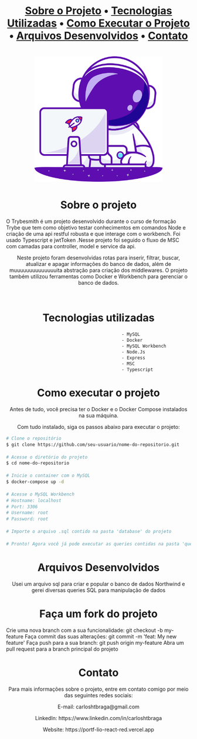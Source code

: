 <h1 align='center'Trybesmith</h1>
 <p align="center">
  <a href="#sobre-o-projeto">Sobre o Projeto</a> •
  <a href="#tecnologias-utilizadas">Tecnologias Utilizadas</a> • 
  <a href="#como-executar-o-projeto">Como Executar o Projeto</a> • 
  <a href="#arquivos-desenvolvidos">Arquivos Desenvolvidos</a> • 
  <a href="#contato">Contato</a>
</p>
<h1 align='center'>
  <img src='https://github.com/carloshtbraga/Devs4Good/blob/main/img/astronauta1.png' width="350" heigth="350"/>
</h1>

<h1 align='center'>Sobre o projeto</h1>

O Trybesmith é um projeto desenvolvido durante o curso de formação Trybe que tem como objetivo testar conhecimentos em comandos Node e criação de uma api restful robusta e que interage com o workbench. Foi usado Typescript e jwtToken .Nesse projeto foi seguido o fluxo de MSC com camadas para controller, model e service da api.</p>

<p align='center'>Neste projeto foram desenvolvidas rotas para inserir, filtrar, buscar, atualizar e apagar informações do banco de dados, além de muuuuuuuuuuuuuuita abstração para criação dos middlewares. O projeto também utilizou ferramentas como Docker e Workbench para gerenciar o banco de dados.</p>
<br>
<h1 align='center'>Tecnologias utilizadas</h1>


                                                - MySQL
                                                - Docker
                                                - MySQL Workbench
                                                - Node.Js
                                                - Express
                                                - MSC
                                                - Typescript

<h1 align='center'>Como executar o projeto</h1>


<p align='center'>Antes de tudo, você precisa ter o Docker e o Docker Compose instalados na sua máquina.</p>

<p align='center'>Com tudo instalado, siga os passos abaixo para executar o projeto:</p>

```bash
# Clone o repositório
$ git clone https://github.com/seu-usuario/nome-do-repositorio.git

# Acesse o diretório do projeto
$ cd nome-do-repositorio

# Inicie o container com o MySQL
$ docker-compose up -d

# Acesse o MySQL Workbench
# Hostname: localhost
# Port: 3306
# Username: root
# Password: root

# Importe o arquivo .sql contido na pasta 'database' do projeto

# Pronto! Agora você já pode executar as queries contidas na pasta 'queries' do projeto.
```

<h1 align='center'>Arquivos Desenvolvidos</h1>


<p align='center'>Usei um arquivo sql para criar e popular o banco de dados Northwind
e gerei diversas queries SQL para manipulação de dados


</p>
<h1 align='center'>Faça um fork do projeto</h1>


Crie uma nova branch com a sua funcionalidade: git checkout -b my-feature
Faça commit das suas alterações: git commit -m 'feat: My new feature'
Faça push para a sua branch: git push origin my-feature
Abra um pull request para a branch principal do projeto

<h1 align='center'>Contato</h1>


<p align='center'>Para mais informações sobre o projeto, entre em contato comigo por meio das seguintes redes sociais:</p>

<p align='center'>E-mail: carloshtbraga@gmail.com</p>

<p align='center'>LinkedIn: https://www.linkedin.com/in/carloshtbraga</p>

<p align='center'>Website: https://portf-lio-react-red.vercel.app</p>

